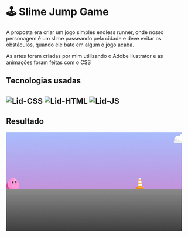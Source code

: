 <div>
<h1>🕹️ Slime Jump Game</h1>
<p>A proposta era criar um jogo simples endless runner, onde nosso personagem é um slime passeando pela cidade e deve evitar os obstáculos, quando ele bate em algum o jogo acaba.</p>
<p>As artes foram criadas por mim utilizando o Adobe Ilustrator e as animações foram feitas com o CSS</p>
</div>
<div>
  <h2>Tecnologias usadas<h2>
  <img align="center" alt="Lid-CSS" heigt="30" width="40" src="https://cdn.jsdelivr.net/gh/devicons/devicon/icons/css3/css3-original-wordmark.svg" />
  <img align="center" alt="Lid-HTML" heigt="30" width="40" src="https://cdn.jsdelivr.net/gh/devicons/devicon/icons/html5/html5-original-wordmark.svg" />
  <img align="center" alt="Lid-JS" heigt="30" width="40"src="https://cdn.jsdelivr.net/gh/devicons/devicon/icons/javascript/javascript-original.svg" />
</div>
<div>
  <h2>Resultado</h2>
  <img src="Images/GifResultado.gif"/>
</div>
